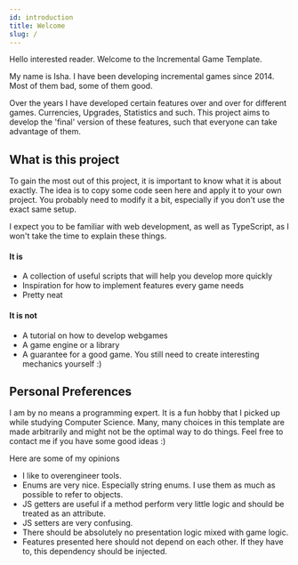 ```yaml
---
id: introduction
title: Welcome
slug: /
---
```


Hello interested reader. Welcome to the Incremental Game Template.

My name is Isha. I have been developing incremental games since 2014. Most of them bad, some of them good.

Over the years I have developed certain features over and over for different games.
Currencies, Upgrades, Statistics and such.
This project aims to develop the 'final' version of these features, such that everyone can take advantage of them.


## What is this project
To gain the most out of this project, it is important to know what it is about exactly.
The idea is to copy some code seen here and apply it to your own project.
You probably need to modify it a bit, especially if you don't use the exact same setup.

I expect you to be familiar with web development, as well as TypeScript, as I won't take the time to explain these things.

#### It is
- A collection of useful scripts that will help you develop more quickly
- Inspiration for how to implement features every game needs
- Pretty neat

#### It is not
- A tutorial on how to develop webgames
- A game engine or a library
- A guarantee for a good game. You still need to create interesting mechanics yourself :)


## Personal Preferences
I am by no means a programming expert. It is a fun hobby that I picked up while studying Computer Science.
Many, many choices in this template are made arbitrarily and might not be the optimal way to do things.
Feel free to contact me if you have some good ideas :)

Here are some of my opinions

- I like to overengineer tools.
- Enums are very nice. Especially string enums. I use them as much as possible to refer to objects.
- JS getters are useful if a method perform very little logic and should be treated as an attribute.
- JS setters are very confusing.
- There should be absolutely no presentation logic mixed with game logic.
- Features presented here should not depend on each other. If they have to, this dependency should be injected.

